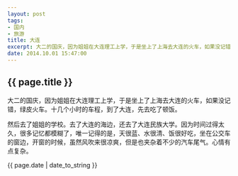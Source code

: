 ```yaml
---
layout: post
tags: 
- 国内
- 旅游
title: 大连
excerpt: 大二的国庆，因为姐姐在大连理工上学，于是坐上了上海去大连的火车，如果没记错，绿皮火车。十几个小时的车程，到了大连，先去吃了顿饭。
date: 2014.10.01 15:47:00
---
```


## {{ page.title }}

大二的国庆，因为姐姐在大连理工上学，于是坐上了上海去大连的火车，如果没记错，绿皮火车。十几个小时的车程，到了大连，先去吃了顿饭。

然后去了姐姐的学校。去了大连的海边，还去了大连民族大学。因为时间过得太久，很多记忆都模糊了，唯一记得的是，天很蓝、水很清、饭很好吃，坐在公交车的窗边，开窗的时候，虽然风吹来很凉爽，但是也夹杂着不少的汽车尾气。心情有点复杂。

<p>{{ page.date | date_to_string }}</p>